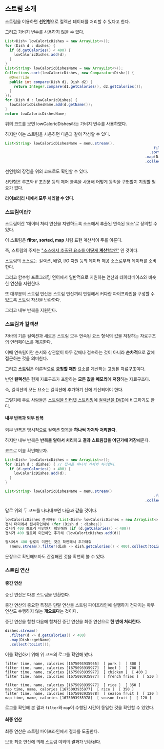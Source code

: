 ## 스트림 소개

스트림을 이용하면 **선언형**으로 컬렉션 데이터를 처리할 수 있다고 한다.

그리고 가비지 변수를 사용하지 않을 수 있다.

```java
List<Dish> lowCaloricDishes = new ArrayList<>();
for (Dish d : dishes) {
  if (d.getCalories() < 400) {
    lowCaloricDishes.add(d);
  }
}
List<String> lowCaloricDishesName = new ArrayList<>();
Collections.sort(lowCaloricDishes, new Comparator<Dish>() {
  @Override
  public int compare(Dish d1, Dish d2) {
    return Integer.compare(d1.getCalories(), d2.getCalories());
  }
});
for (Dish d : lowCaloricDishes) {
  lowCaloricDishesName.add(d.getName());
}
return lowCaloricDishesName;
```

위의 코드를 보면 lowCaloricDishes라는 가비지 변수를 사용하였다.



하지만 이는 스트림을 사용하면 다음과 같이 작성할 수 있다.

```java
List<String> lowCaloricDishesName = menu.stream().
  																	filter(d -> d.getCalories() < 400)
    															  .sorted(compairing(Dish::getCalories))
      															.map(Dish::getName)
      															.collect(toList());
```

선언형의 장점을 위의 코드로도 확인할 수 있다.

선언형은 루프와 if 조건문 등의 제어 블록을 사용해 어떻게 동작을 구현할지 지정할 필요가 없다.

**라이브러리 내에서 모두 처리할 수 있다.**



### 스트림이란?

스트림이란 '데이터 처리 연산을 지원하도록 소스에서 추출된 연속된 요소'로 정의할 수 있다.

이 스트림은 **filter, sorted, map** 처럼 표현 계산식이 주를 이룬다.

즉, 스트림의 주제는 <u>"소스에서 추출된 요소를 어떻게 **계산**할까?"</u> 인 것이다.



스트림의 소스로는 컬렉션, 배열, I/O  자원 등의 데이터 제공 소스로부터 데이터를 소비한다.

그리고 함수형 프로그래밍 언어에서 일반적으로 지원하는 연산과 데이터베이스와 비슷한 연산을 지원한다.



또 대부분의 스트림 연산은 스트림 연산끼리 연결해서 커다란 파이프라인을 구성할 수 있도록 스트림 자신을 반환한다.

그리고 내부 반복을 지원한다.



### 스트림과 컬렉션

자바의 기존 컬렉션과 새로운 스트림 모두 연속된 요소 형식의 값을 저장하는 자료구조의 인터페이스를 제공한다.

이때 연속됨이란 순서와 상관없이 아무 값에나 접속하는 것이 아니라 **순차적**으로 값에 접근하는 것을 의미한다.

그리고 **스트림**은 이론적으로 **요청할 때만** 요소를 계산하는 고정된 자료구조이다.

반면 **컬렉션**은 현재 자료구조가 포함하는 **모든 값을 메모리에 저장**하는 자료구조다.

즉, 컬렉션의 모든 요소는 컬렉션에 추가하기 전에 계산되어야 한다.



그렇기에 주로 사람들은 <u>스트림을 인터넷 스트리밍</u>에 <u>컬렉션을 DVD</u>에 비교하기도 한다.



#### 내부 반복과 외부 반복

외부 반복은 명시적으로 컬렉션 항목을 **하나씩 가져와 처리한다.**

하지만 내부 반복은 **반복을 알아서 처리**하고 **결과 스트림값을 어딘가에 저장**해준다.



코드로 이를 확인해보자.

```java
List<Dish> lowCaloricDishes = new ArrayList<>();
for (Dish d : dishes) { // 접시를 하나씩 가져와 처리한다.
  if (d.getCalories() < 400) {
    lowCaloricDishes.add(d); 
  }
}
```

```java
List<String> lowCaloricDishesName = menu.stream()
  																	.filter(dish -> dish.getCalories() < 400) // 반복을 알아서 처리하고 결과 스트림을 어딘가에 저장해준다.
      															.collect(toList());
```



말로 위의 두 코드를 나타내보면 다음과 같을 것이다.

```java
lowCaloricDishes 준비해둬 (List<Dish> lowCaloricDishes = new ArrayList<>())
접시 더미에서 접시확인해봐 (for (Dish d : dishes))
접시가 400 칼로리 미만인지 확인해봐 (if (d.getCalories() < 400))
접시가 400 칼로리 미만이면 추가해 (lowCaloricDishes.add(d))
```

```java
접시에서 400 칼로리 미만인 것으 확인해서 추가해줘 
  (menu.stream().filter(dish -> dish.getCalories() < 400).collect(toList()))
```

문장으로 확인해보아도 간결해진 것을 확연히 볼 수 있다.



### 스트림 연산

#### 중간 연산

중간 연산은 다른 스트림을 반환한다.

중간 연산의 중요한 특징은 단말 연산을 스트림 파이프라인에 실행하기 전까지는 아무 연산도 수행하지 않는 **게으르다**는 것이다.

중간 연산을 함친 다음에 합쳐진 중간 연산을 최종 연산으로 **한 번에 처리한다.**



```java
dishes.stream()
  .filter(d -> d.getCalories() < 400)
  .map(Dish::getName)
  .collect(toList());
```

이를 확인하기 위해 위 코드의 로그를 확인해 봤다.

```
filter time, name, calories [1675093935955]  [ pork ]  [ 800 ] 
filter time, name, calories [1675093935977]  [ beef ]  [ 700 ] 
filter time, name, calories [1675093935977]  [ chicken ]  [ 400 ] 
filter time, name, calories [1675093935977]  [ french fries ]  [ 530 ] 

filter time, name, calories [1675093935977]  [ rice ]  [ 350 ]
map time, name, calories [1675093935977]  [ rice ]  [ 350 ] 
filter time, name, calories [1675093935978]  [ season fruit ]  [ 120 ] 
map time, name, calories [1675093935978]  [ season fruit ]  [ 120 ] 
```

로그를 확인해 본 결과 `filter`와 `map`이 수행된 시간이 동일한 것을 확인할 수 있었다.



#### 최종 연산

최종 연산은 스트림 파이프라인에서 결과를 도출한다.

보통 최종 연산에 의해 스트림 이외의 결과가 반환된다.